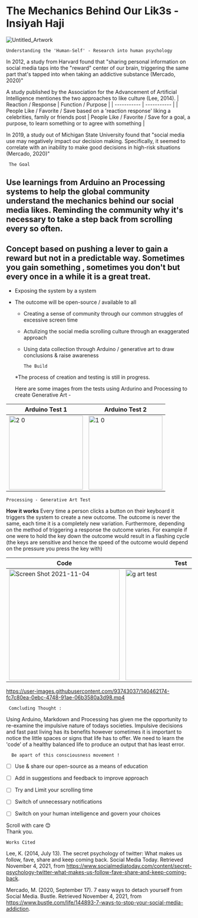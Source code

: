 # The Mechanics Behind Our Lik3s - Insiyah Haji
 
 ![Untitled_Artwork ](https://user-images.githubusercontent.com/93743037/140443390-c1f78717-7aa7-4567-84f8-9382f6fe9184.png)


    Understanding the 'Human-Self' - Research into human psychology 

In 2012, a study from Harvard found that "sharing personal information on social media taps into the "reward" center of our brain, triggering the same part that's tapped into when taking an addictive substance (Mercado, 2020)"

A study published by the Association for the Advancement of Artificial Intelligence mentiones the two approaches to like culture (Lee, 2014). 
| Reaction / Response | Function / Purpose |
| ----------- | ----------- |
| People Like / Favorite / Save based on a 'reaction response'  liking a celebrities, family or friends post | People Like / Favorite / Save for a goal, a purpose, to learn something or to agree with something |

In 2019, a study out of Michigan State University found that "social media use may negatively impact our decision making. Specifically, it seemed to correlate with an inability to make good decisions in high-risk situations (Mercado, 2020)" 

     The Goal

Use learnings from Arduino an Processing systems to help the global community understand the mechanics behind our social media likes.
Reminding the community why it's necessary to take a step back from scrolling every so often. 
- 
Concept based on pushing a lever to gain a reward but not in a predictable way. Sometimes you gain something , sometimes you don't but every once in a while it is a great treat. 
- 
+ Exposing the system by a system 
+ The outcome will be open-source / available to all 
   + Creating a sense of community through our common struggles of excessive screen time 
   + Actulizing the social media scrolling culture through an exaggerated approach 
   + Using data collection through Arduino / generative art to draw conclusions & raise awareness 

  
         The Build 
      
  *The process of creation and testing is still in progress.
  
  Here are some images from the tests using Ardurino and Processing to create Generative Art - 
  
    
| Arduino Test 1 | Arduino Test 2 |
| ----------- | ----------- |
| <img width="200" alt="2 0" src="https://user-images.githubusercontent.com/93743037/140453391-6ac61cd5-5a82-4ce0-8577-96b28b289626.png"> | <img width="200" alt="1 0" src="https://user-images.githubusercontent.com/93743037/140453404-ba2a3422-2a1b-4cb6-8e8f-adbe0d7747dd.png"> |

    Processing - Generative Art Test 
    
   **How it works**
Every time a person clicks a button on their keyboard it triggers the system to create a new outcome. The outcome is never the same, each time it is a completely new variation. Furthermore, depending on the method of triggering a response the outcome varies. For example if one were to hold the key down the outcome would result in a flashing cycle (the keys are sensitive and hence the speed of the outcome would depend on the pressure you press the key with) 


| Code | Test | 
| ----------- | ----------- |
|<img width="300" alt="Screen Shot 2021-11-04" src="https://user-images.githubusercontent.com/93743037/140462424-395a3a1b-c056-45b2-b318-f1e9ef407f27.png"> |<img width="300" alt="g art test" src="https://user-images.githubusercontent.com/93743037/140459891-e91ec9ee-7e51-429f-8ba4-ab51d702abb7.png">|

 
https://user-images.githubusercontent.com/93743037/140462174-fc7c80ea-0ebc-4748-91ae-06b3580a3d98.mp4



     Comcluding Thought : 

Using Arduino, Markdown and Processing has given me the opportunity to re-examine the impulsive nature of todays societies. Impulsive decisions and fast past living has its benefits however sometimes it is important to notice the little spaces or signs that life has to offer. We need to learn the 'code’ of a healthy balanced life to produce an output that has least error.  






 
 
      Be apart of this consciousness movement !
     
   - [ ] Use & share our open-source as a means of education 
   - [ ] Add in suggestions and feedback to improve approach 
   - [ ] Try and Limit your scrolling time
   - [ ] Switch of unnecessary notifications
   - [ ] Switch on your human intelligence and govern your choices

 


Scroll with care 😊   
Thank you. 




    Works Cited
    
Lee, K. (2014, July 13). The secret psychology of twitter: What makes us follow, fave, share and keep coming back. Social Media Today. Retrieved November 4, 2021, from https://www.socialmediatoday.com/content/secret-psychology-twitter-what-makes-us-follow-fave-share-and-keep-coming-back. 


Mercado, M. (2020, September 17). 7 easy ways to detach yourself from Social Media. Bustle. Retrieved November 4, 2021, from https://www.bustle.com/life/144893-7-ways-to-stop-your-social-media-addiction.  


